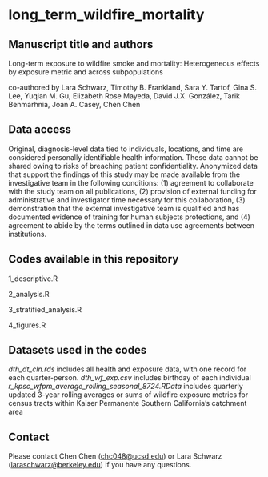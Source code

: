 # long_term_wildfire_mortality

## Manuscript title and authors

Long-term exposure to wildfire smoke and mortality: Heterogeneous effects by exposure metric and across subpopulations

co-authored by Lara Schwarz, Timothy B. Frankland, Sara Y. Tartof, Gina S. Lee, Yuqian M. Gu, Elizabeth Rose Mayeda, David J.X. González, Tarik Benmarhnia, Joan A. Casey, Chen Chen

## Data access

Original, diagnosis-level data tied to individuals, locations, and time are considered personally identifiable health information. These data cannot be shared owing to risks of breaching patient confidentiality. Anonymized data that support the findings of this study may be made available from the investigative team in the following conditions: (1) agreement to collaborate with the study team on all publications, (2) provision of external funding for administrative and investigator time necessary for this collaboration, (3) demonstration that the external investigative team is qualified and has documented evidence of training for human subjects protections, and (4) agreement to abide by the terms outlined in data use agreements between institutions.

## Codes available in this repository

1_descriptive.R

2_analysis.R

3_stratified_analysis.R

4_figures.R

## Datasets used in the codes
_dth_dt_cln.rds_ includes all health and exposure data, with one record for each quarter-person.
_dth_wf_exp.csv_ includes birthday of each individual 
_r_kpsc_wfpm_average_rolling_seasonal_8724.RData_ includes quarterly updated 3-year rolling averages or sums of wildfire exposure metrics for census tracts within Kaiser Permanente Southern California’s catchment area

## Contact 
Please contact Chen Chen (chc048@ucsd.edu) or Lara Schwarz (laraschwarz@berkeley.edu) if you have any questions.
